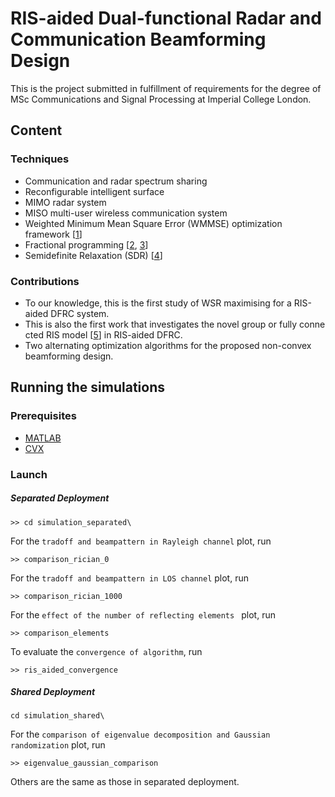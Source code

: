 # RIS-aided Dual-functional Radar and Communication Beamforming Design

This is the project submitted in fulfillment of requirements for the degree of MSc Communications and Signal Processing at Imperial College London.

## Content

### Techniques

- Communication and radar spectrum sharing
- Reconfigurable intelligent surface
- MIMO radar system
- MISO multi-user wireless communication system
- Weighted Minimum Mean Square Error (WMMSE) optimization framework [[1](https://ieeexplore.ieee.org/abstract/document/4712693)]
- Fractional programming [[2](https://ieeexplore.ieee.org/abstract/document/8314727), [3](https://ieeexplore.ieee.org/abstract/document/8310563)]
- Semidefinite Relaxation (SDR) [[4](https://ieeexplore.ieee.org/abstract/document/5447068)]

### Contributions

-  To our knowledge, this is the first study of WSR maximising for a RIS-aided DFRC system. 
- This is also the first work that investigates the novel group or fully connected RIS model [[5](https://ieeexplore.ieee.org/abstract/document/9514409)] in RIS-aided DFRC.
- Two alternating optimization algorithms for the proposed non-convex beamforming design.

## Running the simulations

### Prerequisites

- [MATLAB](https://uk.mathworks.com/products/matlab.html)
- [CVX](http://cvxr.com/cvx/)

### Launch

##### Separated Deployment

```
>> cd simulation_separated\
```

For the `tradoff and beampattern in Rayleigh channel` plot,  run

```
>> comparison_rician_0
```

For the `tradoff and beampattern in LOS channel` plot, run

```
>> comparison_rician_1000
```

For the `effect of the number of reflecting elements ` plot, run

```
>> comparison_elements
```

To evaluate the `convergence of algorithm`, run

```
>> ris_aided_convergence
```



##### Shared Deployment

```
cd simulation_shared\
```

For the `comparison of eigenvalue decomposition and Gaussian randomization` plot, run

```
>> eigenvalue_gaussian_comparison
```

 Others are the same as those in separated deployment.

